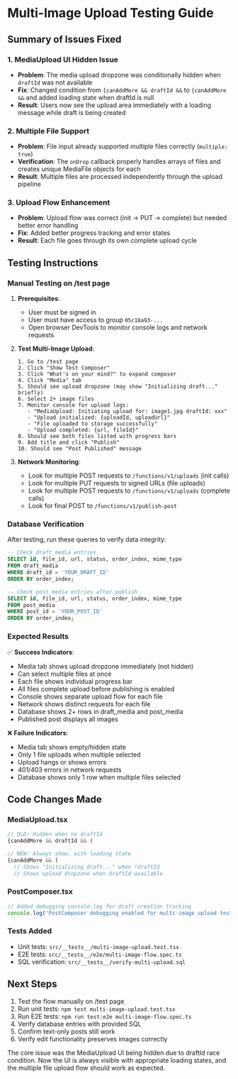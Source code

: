 # Multi-Image Upload Testing Guide

## Summary of Issues Fixed

### 1. **MediaUpload UI Hidden Issue**
- **Problem**: The media upload dropzone was conditionally hidden when `draftId` was not available
- **Fix**: Changed condition from `{canAddMore && draftId &&` to `{canAddMore &&` and added loading state when draftId is null
- **Result**: Users now see the upload area immediately with a loading message while draft is being created

### 2. **Multiple File Support**
- **Problem**: File input already supported multiple files correctly (`multiple: true`)
- **Verification**: The `onDrop` callback properly handles arrays of files and creates unique MediaFile objects for each
- **Result**: Multiple files are processed independently through the upload pipeline

### 3. **Upload Flow Enhancement**
- **Problem**: Upload flow was correct (init → PUT → complete) but needed better error handling
- **Fix**: Added better progress tracking and error states
- **Result**: Each file goes through its own complete upload cycle

## Testing Instructions

### Manual Testing on /test page

1. **Prerequisites**:
   - User must be signed in
   - User must have access to group `05c18a93-...`
   - Open browser DevTools to monitor console logs and network requests

2. **Test Multi-Image Upload**:
   ```
   1. Go to /test page
   2. Click "Show Test Composer" 
   3. Click "What's on your mind?" to expand composer
   4. Click "Media" tab
   5. Should see upload dropzone (may show "Initializing draft..." briefly)
   6. Select 2+ image files
   7. Monitor console for upload logs:
      - "MediaUpload: Initiating upload for: image1.jpg draftId: xxx"
      - "Upload initialized: {uploadId, uploadUrl}"
      - "File uploaded to storage successfully"
      - "Upload completed: {url, fileId}"
   8. Should see both files listed with progress bars
   9. Add title and click "Publish"
   10. Should see "Post Published" message
   ```

3. **Network Monitoring**:
   - Look for multiple POST requests to `/functions/v1/uploads` (init calls)
   - Look for multiple PUT requests to signed URLs (file uploads) 
   - Look for multiple POST requests to `/functions/v1/uploads` (complete calls)
   - Look for final POST to `/functions/v1/publish-post`

### Database Verification

After testing, run these queries to verify data integrity:

```sql
-- Check draft_media entries
SELECT id, file_id, url, status, order_index, mime_type 
FROM draft_media 
WHERE draft_id = 'YOUR_DRAFT_ID' 
ORDER BY order_index;

-- Check post_media entries after publish
SELECT id, file_id, url, status, order_index, mime_type 
FROM post_media 
WHERE post_id = 'YOUR_POST_ID' 
ORDER BY order_index;
```

### Expected Results

✅ **Success Indicators**:
- Media tab shows upload dropzone immediately (not hidden)
- Can select multiple files at once
- Each file shows individual progress bar
- All files complete upload before publishing is enabled
- Console shows separate upload flow for each file
- Network shows distinct requests for each file
- Database shows 2+ rows in draft_media and post_media
- Published post displays all images

❌ **Failure Indicators**:
- Media tab shows empty/hidden state
- Only 1 file uploads when multiple selected  
- Upload hangs or shows errors
- 401/403 errors in network requests
- Database shows only 1 row when multiple files selected

## Code Changes Made

### MediaUpload.tsx
```typescript
// OLD: Hidden when no draftId
{canAddMore && draftId && (

// NEW: Always show, with loading state  
{canAddMore && (
  // Shows "Initializing draft..." when !draftId
  // Shows upload dropzone when draftId available
```

### PostComposer.tsx  
```typescript
// Added debugging console.log for draft creation tracking
console.log('PostComposer debugging enabled for multi-image upload testing');
```

### Tests Added
- Unit tests: `src/__tests__/multi-image-upload.test.tsx`
- E2E tests: `src/__tests__/e2e/multi-image-flow.spec.ts`  
- SQL verification: `src/__tests__/verify-multi-upload.sql`

## Next Steps

1. Test the flow manually on /test page
2. Run unit tests: `npm test multi-image-upload.test.tsx`  
3. Run E2E tests: `npm run test:e2e multi-image-flow.spec.ts`
4. Verify database entries with provided SQL
5. Confirm text-only posts still work
6. Verify edit functionality preserves images correctly

The core issue was the MediaUpload UI being hidden due to draftId race condition. Now the UI is always visible with appropriate loading states, and the multiple file upload flow should work as expected.